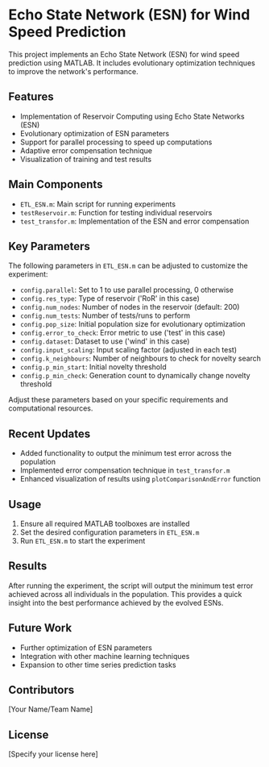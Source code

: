 # Echo State Network (ESN) for Wind Speed Prediction

This project implements an Echo State Network (ESN) for wind speed prediction using MATLAB. It includes evolutionary optimization techniques to improve the network's performance.

## Features

- Implementation of Reservoir Computing using Echo State Networks (ESN)
- Evolutionary optimization of ESN parameters
- Support for parallel processing to speed up computations
- Adaptive error compensation technique
- Visualization of training and test results

## Main Components

- `ETL_ESN.m`: Main script for running experiments
- `testReservoir.m`: Function for testing individual reservoirs
- `test_transfor.m`: Implementation of the ESN and error compensation

## Key Parameters

The following parameters in `ETL_ESN.m` can be adjusted to customize the experiment:

- `config.parallel`: Set to 1 to use parallel processing, 0 otherwise
- `config.res_type`: Type of reservoir ('RoR' in this case)
- `config.num_nodes`: Number of nodes in the reservoir (default: 200)
- `config.num_tests`: Number of tests/runs to perform
- `config.pop_size`: Initial population size for evolutionary optimization
- `config.error_to_check`: Error metric to use ('test' in this case)
- `config.dataset`: Dataset to use ('wind' in this case)
- `config.input_scaling`: Input scaling factor (adjusted in each test)
- `config.k_neighbours`: Number of neighbours to check for novelty search
- `config.p_min_start`: Initial novelty threshold
- `config.p_min_check`: Generation count to dynamically change novelty threshold

Adjust these parameters based on your specific requirements and computational resources.

## Recent Updates

- Added functionality to output the minimum test error across the population
- Implemented error compensation technique in `test_transfor.m`
- Enhanced visualization of results using `plotComparisonAndError` function

## Usage

1. Ensure all required MATLAB toolboxes are installed
2. Set the desired configuration parameters in `ETL_ESN.m`
3. Run `ETL_ESN.m` to start the experiment

## Results

After running the experiment, the script will output the minimum test error achieved across all individuals in the population. This provides a quick insight into the best performance achieved by the evolved ESNs.

## Future Work

- Further optimization of ESN parameters
- Integration with other machine learning techniques
- Expansion to other time series prediction tasks

## Contributors

[Your Name/Team Name]

## License

[Specify your license here]

